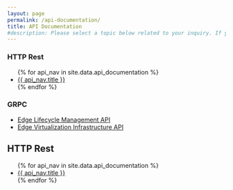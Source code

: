 ```yaml
---
layout: page
permalink: /api-documentation/
title: API Documentation
#description: Please select a topic below related to your inquiry. If you don’t find what you need, fill out the Intel® Smart Edge Open contact form.
---
```

<link rel="stylesheet" type="text/css" href="/swagger-ui/swagger-ui.css" >
<section class="inner-page-padding" id="swagger-ui">
    <!--<div class="contentArea2">
		<div class="api-col-wrap">
			<div class="api-col-left">
                <h2>
                    <a href="/api-documentation/" class="backBtn" style="font-size:16px;"><span>&#60;</span> API Documentation</a>
                </h2>
            </div>
			<div class="api-col-right">
				<select name="program" id="program" class="form-control">
					<option value="">Select API</option>
					<option <?php if(!empty($DropSelectedEaa)){ echo $DropSelectedEaa; } else{ echo ''; } ?> value='agent-auth'>Edge Application API</option>
					<option <?php if(!empty($DropSelectedController)){ echo $DropSelectedController; } else{ echo ''; } ?> value='controller'>Controller API</option>
					<option <?php if(!empty($DropSelectedAuth)){ echo $DropSelectedAuth; } else{ echo ''; } ?> value='edge-auth'>Edge Application Authentication API</option>
					<option <?php if(!empty($DropSelectedCups)){ echo $DropSelectedCups; } else{ echo ''; } ?> value='api-cups'>Core Network Configuration API</option>
					<option <?php if(!empty($DropSelectedAF)){ echo $DropSelectedAF; } else{ echo ''; } ?> value='af'>5G APPLICATION FUNCTION (AF)</option>
					<option <?php if(!empty($DropSelectedNef)){ echo $DropSelectedNef; } else{ echo ''; } ?> value='nef'>5G NETWORK EXPOSURE FUNCTION (NEF)</option>
					<option <?php if(!empty($DropSelected5goam)){ echo $DropSelected5goam; } else{ echo ''; } ?> value='5goam'>5G OAM</option>	
					<option <?php if(!empty($DropSelectedemco)){ echo $DropSelectedemco; } else{ echo ''; } ?> value='emco'>EMCO</option>
				</select>
			</div>
		</div>
		<div class="api-description"></div>
	</div>-->
    <div class="boxHead boxHeadExplore uk-child-width-1-3@m uk-grid-match uk-text-center uk-margin-medium-top uk-grid uk-grid-stack" data-uk-grid="">
        <div class="uk-first-column">
            <div class="boxHeadBox uk-card uk-card-default uk-box-shadow-medium uk-card-hover uk-card-body uk-inline border-radius-large border-xlight">
                <h3 class="uk-card-title">HTTP Rest</h3>
                <ul>
					{% for api_nav in site.data.api_documentation %}
                    <li class="fa-angle-right"><a href="{{ api_nav.url }}" title="{{ api_nav.title }}">{{ api_nav.title }}</a></li>
                    {% endfor %}
                </ul>
            </div>
        </div>
        <div>
            <div class="boxHeadBox uk-card uk-card-default uk-box-shadow-medium uk-card-hover uk-card-body uk-inline border-radius-large border-xlight">
                <h3 class="uk-card-title">GRPC</h3>
                <ul>
					<li class="fa-angle-right"><a href="" title="Edge Lifecycle Management API">Edge Lifecycle Management API</a></li>
                    <li class="fa-angle-right"><a href="" title="Edge Virtualization Infrastructure API">Edge Virtualization Infrastructure API</a></li>
                </ul>
            </div>
        </div>
    </div>
	<div class="container">
		<div id="developer-views" class="developer-wrap">
			<div class="row">
				<div class="right">
					<div id="apidoc" class="developerSection">
                        <!--<h1 class="main-heading">API Documentation</h1>-->
						<div class="apidoc-wrap">
							<div class="apidoc-box">
								<h2 class="h2-smaller">HTTP Rest</h2>
								<ul class="docsList">
                                    {% for api_nav in site.data.api_documentation %}
                                        <li class="fa-angle-right"><a href="{{ api_nav.url }}" title="{{ api_nav.title }}">{{ api_nav.title }}</a></li>
                                    {% endfor %}
								</ul>
							</div>
						</div>
					</div>
				</div>
			</div>
		</div>
	</div>
</section>

<!--Swagger Api Code Start Here  -->  
<script src="https://code.jquery.com/jquery-3.4.1.min.js" integrity="sha256-CSXorXvZcTkaix6Yvo6HppcZGetbYMGWSFlBw8HfCJo=" crossorigin="anonymous"></script>
<script src="/swagger-ui/swagger-ui-bundle.js"> </script>
<script src="/swagger-ui/swagger-ui-standalone-preset.js"> </script>

<script type="text/javascript">
    var swag_url = "";
    var apiUrl = new URL(window.location.href);
    apiUrl = apiUrl.searchParams.get("api");

    if(apiUrl != null){
        switch(apiUrl) {
            case 'eaa':
                swag_url = 'https://raw.githubusercontent.com/open-ness/specs/master/schema/eaa/eaa.swagger.json';
            break;
            case 'controller':
                swag_url = 'https://raw.githubusercontent.com/open-ness/specs/master/schema/controller/api.swagger.json';
            break;
            case 'auth':
                swag_url = 'https://raw.githubusercontent.com/open-ness/specs/master/schema/auth/auth.swagger.json';
            break;
            case 'cups':
                swag_url = 'https://raw.githubusercontent.com/open-ness/specs/master/schema/cups/cups.swagger.json';
            break;
            case 'af':
                swag_url = 'https://raw.githubusercontent.com/open-ness/specs/master/schema/af/af.openapi.yaml';
            break;
            case 'nef':
                swag_url = 'https://raw.githubusercontent.com/open-ness/specs/master/schema/nef/nef_traffic_influence_openapi.yaml';
            break;
            case '5goam':
                swag_url = 'https://raw.githubusercontent.com/open-ness/specs/master/schema/5goam/5goam.swagger.yaml';
            break;
            case 'emco':
                swag_url = 'https://raw.githubusercontent.com/open-ness/EMCO/main/docs/emco_apis.yaml';
            break;
        }
        if(swag_url != ''){
            window.swaggerUi = SwaggerUIBundle({
                url: swag_url,
                dom_id: '#swagger-ui',
                deepLinking: true,
                validatorUrl: null,  
                presets: [
                    SwaggerUIBundle.presets.apis,
                    SwaggerUIStandalonePreset
                ],
                plugins: [
                    SwaggerUIBundle.plugins.DownloadUrl
                ],
                layout: "StandaloneLayout"
            });

            //Hide Information Div
            //$(".information-container .wrapper").css("display", "none");
        }
    }
</script>
